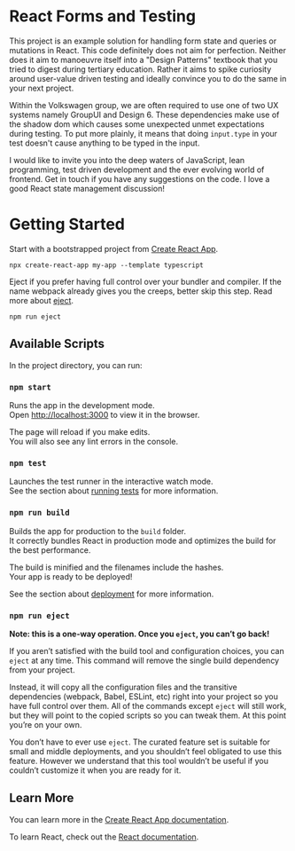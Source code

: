 # React Forms and Testing

This project is an example solution for handling form state and queries or mutations in React. This code definitely does not aim for perfection. Neither does it aim to manoeuvre itself into a "Design Patterns" textbook that you tried to digest during tertiary education. Rather it aims to spike curiosity around user-value driven testing and ideally convince you to do the same in your next project. 

Within the Volkswagen group, we are often required to use one of two UX systems namely GroupUI and Design 6. These dependencies make use of the shadow dom which causes some unexpected unmet expectations during testing. To put more plainly, it means that doing `input.type` in your test doesn't cause anything to be typed in the input.

I would like to invite you into the deep waters of JavaScript, lean programming, test driven development and the ever evolving world of frontend. Get in touch if you have any suggestions on the code. I love a good React state management discussion!

# Getting Started

Start with a bootstrapped project from [Create React App](https://github.com/facebook/create-react-app).

`npx create-react-app my-app --template typescript`

Eject if you prefer having full control over your bundler and compiler. If the name webpack already gives you the creeps, better skip this step. Read more about [eject](https://create-react-app.dev/docs/available-scripts#npm-run-eject).

`npm run eject`


## Available Scripts

In the project directory, you can run:

### `npm start`

Runs the app in the development mode.\
Open [http://localhost:3000](http://localhost:3000) to view it in the browser.

The page will reload if you make edits.\
You will also see any lint errors in the console.

### `npm test`

Launches the test runner in the interactive watch mode.\
See the section about [running tests](https://facebook.github.io/create-react-app/docs/running-tests) for more information.

### `npm run build`

Builds the app for production to the `build` folder.\
It correctly bundles React in production mode and optimizes the build for the best performance.

The build is minified and the filenames include the hashes.\
Your app is ready to be deployed!

See the section about [deployment](https://facebook.github.io/create-react-app/docs/deployment) for more information.

### `npm run eject`

**Note: this is a one-way operation. Once you `eject`, you can’t go back!**

If you aren’t satisfied with the build tool and configuration choices, you can `eject` at any time. This command will remove the single build dependency from your project.

Instead, it will copy all the configuration files and the transitive dependencies (webpack, Babel, ESLint, etc) right into your project so you have full control over them. All of the commands except `eject` will still work, but they will point to the copied scripts so you can tweak them. At this point you’re on your own.

You don’t have to ever use `eject`. The curated feature set is suitable for small and middle deployments, and you shouldn’t feel obligated to use this feature. However we understand that this tool wouldn’t be useful if you couldn’t customize it when you are ready for it.

## Learn More

You can learn more in the [Create React App documentation](https://facebook.github.io/create-react-app/docs/getting-started).

To learn React, check out the [React documentation](https://reactjs.org/).
